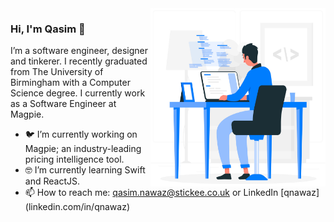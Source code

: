 <img align="right" src="https://github.com/qxsim/qxsim/blob/master/dev.png" alt="Me if I was animated." width=280px height=285px/>

### Hi, I'm Qasim 👋

I’m a software engineer, designer and tinkerer. I recently graduated from The University of Birmingham with a Computer Science degree. I currently work as a Software Engineer at Magpie. 

- 🐦  I’m currently working on Magpie; an industry-leading pricing intelligence tool.
- 🤓  I’m currently learning Swift and ReactJS.
- 📫  How to reach me: qasim.nawaz@stickee.co.uk or LinkedIn [qnawaz] (linkedin.com/in/qnawaz)
